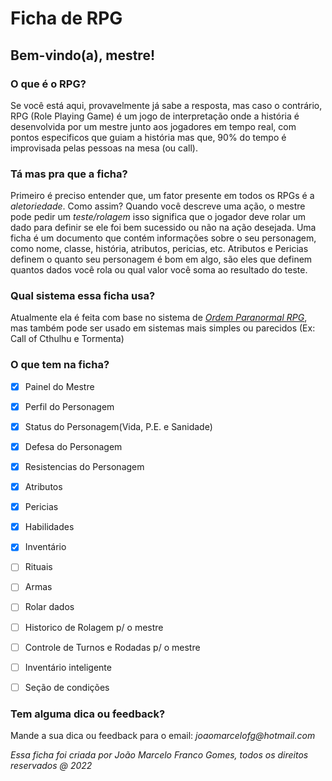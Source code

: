 # Ficha de RPG 
## Bem-vindo(a), mestre!

### O que é o RPG?
Se você está aqui, provavelmente já sabe a resposta, mas caso o contrário, RPG (Role Playing Game) é um jogo de interpretação onde a história é desenvolvida por um mestre junto aos jogadores em tempo real, com pontos especificos que guiam a história mas que, 90% do tempo é improvisada pelas pessoas na mesa (ou call). 

### Tá mas pra que a ficha?
Primeiro é preciso entender que, um fator presente em todos os RPGs é a *_aletoriedade_*. Como assim? Quando você descreve uma ação, o mestre pode pedir um *_teste/rolagem_* isso significa que o jogador deve rolar um dado para definir se ele foi bem sucessido ou não na ação desejada.
Uma ficha é um documento que contém informações sobre o seu personagem, como nome, classe, história, atributos, pericias, etc. Atributos e Pericias definem o quanto seu personagem é bom em algo, são eles que definem quantos dados você rola ou qual valor você soma ao resultado do teste.

### Qual sistema essa ficha usa?
Atualmente ela é feita com base no sistema de [*Ordem Paranormal RPG*](https://ordemparanormal.com.br/), mas também pode ser usado em sistemas mais simples ou parecidos (Ex: Call of Cthulhu e Tormenta) 

### O que tem na ficha?
- [x] Painel do Mestre
- [x] Perfil do Personagem
- [x] Status do Personagem(Vida, P.E. e Sanidade)
- [x] Defesa do Personagem
- [x] Resistencias do Personagem
- [x] Atributos
- [x] Pericias
- [x] Habilidades
- [x] Inventário
- [ ] Rituais
- [ ] Armas
- [ ] Rolar dados
- [ ] Historico de Rolagem p/ o mestre
- [ ] Controle de Turnos e Rodadas p/ o mestre
- [ ] Inventário inteligente
- [ ] Seção de condições


### Tem alguma dica ou feedback?
Mande a sua dica ou feedback para o email: _joaomarcelofg@hotmail.com_


_Essa ficha foi criada por João Marcelo Franco Gomes, todos os direitos reservados @ 2022_
